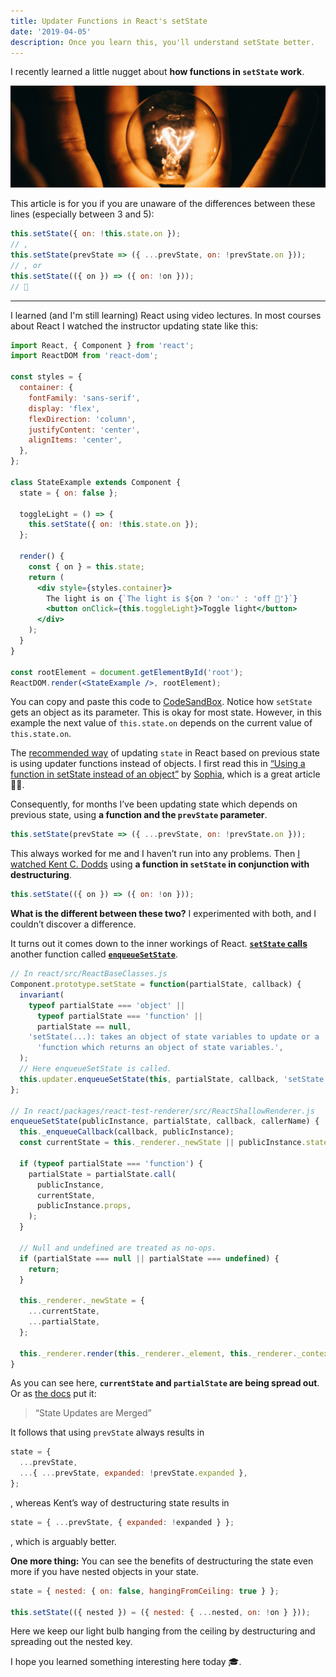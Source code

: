 ```yaml
---
title: Updater Functions in React's setState
date: '2019-04-05'
description: Once you learn this, you'll understand setState better.
---
```


I recently learned a little nugget about **how functions in `setState` work**.

![Now I begin to see … 💡](./ideaBulb.jpg)

This article is for you if you are unaware of the differences between these lines (especially between 3 and 5):

```js
this.setState({ on: !this.state.on });
// ,
this.setState(prevState => ({ ...prevState, on: !prevState.on }));
// , or
this.setState(({ on }) => ({ on: !on }));
// 🤔
```

---

I learned (and I'm still learning) React using video lectures. In most courses about React I watched the instructor updating state like this:

```jsx
import React, { Component } from 'react';
import ReactDOM from 'react-dom';

const styles = {
  container: {
    fontFamily: 'sans-serif',
    display: 'flex',
    flexDirection: 'column',
    justifyContent: 'center',
    alignItems: 'center',
  },
};

class StateExample extends Component {
  state = { on: false };

  toggleLight = () => {
    this.setState({ on: !this.state.on });
  };

  render() {
    const { on } = this.state;
    return (
      <div style={styles.container}>
        The light is on {`The light is ${on ? 'on💡' : 'off 🌃'}`}
        <button onClick={this.toggleLight}>Toggle light</button>
      </div>
    );
  }
}

const rootElement = document.getElementById('root');
ReactDOM.render(<StateExample />, rootElement);
```

You can copy and paste this code to [CodeSandBox](https://codesandbox.io/). Notice how `setState` gets an object as its parameter. This is okay for most state. However, in this example the next value of `this.state.on` depends on the current value of `this.state.on`.

The [recommended way](https://twitter.com/dan_abramov/status/816394376817635329) of updating `state` in React based on previous state is using updater functions instead of objects. I first read this in [“Using a function in setState instead of an object”](https://medium.com/@wisecobbler/using-a-function-in-setstate-instead-of-an-object-1f5cfd6e55d1) by [Sophia](https://medium.com/@wisecobbler), which is a great article 👏🏻.

Consequently, for months I’ve been updating state which depends on previous state, using **a function and the `prevState` parameter**.

```js
this.setState(prevState => ({ ...prevState, on: !prevState.on }));
```

This always worked for me and I haven’t run into any problems. Then [I watched Kent C. Dodds](https://egghead.io/lessons/react-build-a-toggle-component-6bdfaade) using **a function in `setState` in conjunction with destructuring**.

```js
this.setState(({ on }) => ({ on: !on }));
```

**What is the different between these two?** I experimented with both, and I couldn’t discover a difference.

It turns out it comes down to the inner workings of React. [**`setState` calls**](https://github.com/facebook/react/blob/master/packages/react/src/ReactBaseClasses.js#L66) another function called [**`enqueueSetState`**](https://github.com/facebook/react/blob/144328fe81719e916b946e22660479e31561bb0b/packages/react-test-renderer/src/ReactShallowRenderer.js#L62).

```js
// In react/src/ReactBaseClasses.js
Component.prototype.setState = function(partialState, callback) {
  invariant(
    typeof partialState === 'object' ||
      typeof partialState === 'function' ||
      partialState == null,
    'setState(...): takes an object of state variables to update or a ' +
      'function which returns an object of state variables.',
  );
  // Here enqueueSetState is called.
  this.updater.enqueueSetState(this, partialState, callback, 'setState');
};

// In react/packages/react-test-renderer/src/ReactShallowRenderer.js
enqueueSetState(publicInstance, partialState, callback, callerName) {
  this._enqueueCallback(callback, publicInstance);
  const currentState = this._renderer._newState || publicInstance.state;

  if (typeof partialState === 'function') {
    partialState = partialState.call(
      publicInstance,
      currentState,
      publicInstance.props,
    );
  }

  // Null and undefined are treated as no-ops.
  if (partialState === null || partialState === undefined) {
    return;
  }

  this._renderer._newState = {
    ...currentState,
    ...partialState,
  };

  this._renderer.render(this._renderer._element, this._renderer._context);
}
```

As you can see here, **`currentState` and `partialState` are being spread out**. Or as [the docs](https://reactjs.org/docs/state-and-lifecycle.html#state-updates-are-merged) put it:

> “State Updates are Merged”

It follows that using `prevState` always results in

```js
state = {
  ...prevState,
  ...{ ...prevState, expanded: !prevState.expanded },
};
```

, whereas Kent’s way of destructuring state results in

```js
state = { ...prevState, { expanded: !expanded } };
```

, which is arguably better.

**One more thing:** You can see the benefits of destructuring the state even more if you have nested objects in your state.

```js
state = { nested: { on: false, hangingFromCeiling: true } };

this.setState(({ nested }) = ({ nested: { ...nested, on: !on } }));
```

Here we keep our light bulb hanging from the ceiling by destructuring and spreading out the nested key.

I hope you learned something interesting here today 🎓.
